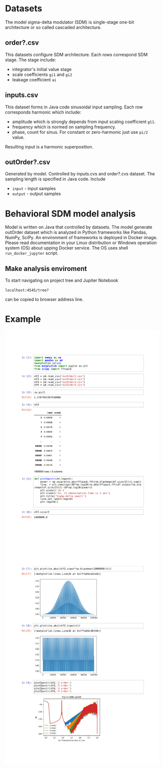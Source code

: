# Datasets 

The model sigma-delta modulator (SDM) is single-stage one-bit architecture or so called cascaded architecture. 

## order?.csv 

This datasets configure SDM architecture. Each rows correspond SDM stage. The stage include:
- integrator's initial value stage 
- scale coefficients <code>gi1</code> and <code>gi2</code>
- leakage coefficient <code>ai</code>

## inputs.csv

This dataset forms in Java code sinusoidal input sampling. Each row corresponds harmonic which include: 
- amplitude which is strongly depends from input scaling coefficient <code>g11</code>.
- frequency which is normed on sampling frequency. 
- phase, count for sinus. For constant or zero-harmonic just use <code>pi/2</code> value.

Resulting input is a harmonic superposition.

## outOrder?.csv

Generated by model. Controlled by inputs.cvs and order?.cvs dataset. The sampling length is specified in Java code. Include 
- <code>input</code> - input samples
- <code>output</code> - output samples

# Behavioral SDM model analysis

Model is written on Java that controlled by datasets. The model generate outOrder dataset which is analyzed in Python frameworks like Pandas, NumPy, SciPy. An environment of frameworks is deployed in Docker image. Please read documentation in your Linux distribution or Windows operation system (OS) about upping Docker service. The OS uses shell <code>run_docker_jupyter</code> script.

## Make analysis enviroment

To start navigating on project tree and Jupiter Notebook

  <code>localhost:4545/tree?</code>

can be copied to browser address line.

# Example
![](checkModels-0.png)
![](checkModels-1.png)

